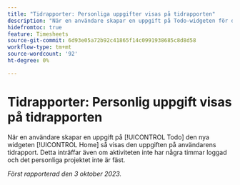 ```yaml
---
title: "Tidrapporter: Personliga uppgifter visas på tidrapporten"
description: "När en användare skapar en uppgift på Todo-widgeten för den nya hemupplevelsen visas den uppgiften på användarens tidrapport. Detta inträffar även om aktiviteten inte har några timmar loggad och det personliga projektet inte är fäst."
hidefromtoc: true
feature: Timesheets
source-git-commit: 6d93e05a72b92c41865f14c0991938685c8d8d58
workflow-type: tm+mt
source-wordcount: '92'
ht-degree: 0%

---
```



# Tidrapporter: Personlig uppgift visas på tidrapporten

När en användare skapar en uppgift på [!UICONTROL Todo] den nya widgeten [!UICONTROL Home] så visas den uppgiften på användarens tidrapport. Detta inträffar även om aktiviteten inte har några timmar loggad och det personliga projektet inte är fäst.

_Först rapporterad den 3 oktober 2023._
